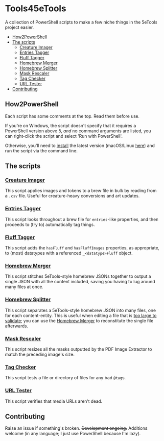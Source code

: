 # Tools45eTools

A collection of PowerShell scripts to make a few niche things in the 5eTools project easier.

- [How2PowerShell](#how2powershell)
- [The scripts](#the-scripts)
  - [Creature Imager](#creature-imager)
  - [Entries Tagger](#entries-tagger)
  - [Fluff Tagger](#fluff-tagger)
  - [Homebrew Merger](#homebrew-merger)
  - [Homebrew Splitter](#homebrew-splitter)
  - [Mask Rescaler](#mask-rescaler)
  - [Tag Checker](#tag-checker)
  - [URL Tester](#url-tester)
- [Contributing](#contributing)

## How2PowerShell

Each script has some comments at the top. Read them before use.

If you're on Windows, the script doesn't specify that it requires a PowerShell version above 5, _and_ no command arguments are listed, you can right-click the script and select 'Run with PowerShell'.

Otherwise, you'll need to [install](https://learn.microsoft.com/en-us/powershell/scripting/install/installing-powershell-on-windows) the latest version (macOS/Linux [here](https://github.com/powershell/powershell)) and run the script via the command line.

## The scripts

### [Creature Imager](./creature-imager.ps1)

This script applies images and tokens to a brew file in bulk by reading from a `.csv` file. Useful for creature-heavy conversions and art updates.

### [Entries Tagger](./entries-tagger.ps1)

This script looks throughout a brew file for `entries`-like properties, and then proceeds to (try to) automatically tag things.

### [Fluff Tagger](./fluff-tagger.ps1)

This script adds the `hasFluff` and `hasFluffImages` properties, as appropriate, to (most) datatypes with a referenced `_<datatype>Fluff` object.

### [Homebrew Merger](./homebrew-merger.ps1)

This script stitches 5eTools-style homebrew JSONs together to output a single JSON with all the content included, saving you having to lug around many files at once.

### [Homebrew Splitter](./homebrew-splitter.ps1)

This script separates a 5eTools-style homebrew JSON into many files, one for each content-entity. This is useful when editing a file that is [too large to validate](https://github.com/microsoft/vscode/issues/42679); you can use the [Homebrew Merger](#homebrew-merger) to reconstitute the single file afterwards.

### [Mask Rescaler](./mask-rescaler.ps1)

This script resizes all the masks outputted by the PDF Image Extractor to match the preceding image's size.

### [Tag Checker](./tag-checker.ps1)

This script tests a file or directory of files for any bad `@tag`s.

### [URL Tester](./URL-tester.ps1)

This script verifies that media URLs aren't dead.

## Contributing

Raise an issue if something's broken. ~~Development ongoing.~~ Additions welcome (in any language; I just use PowerShell because I'm lazy).
